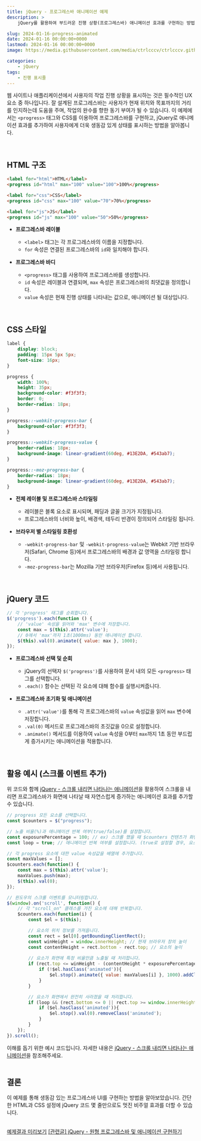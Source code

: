 ```yaml
---
title: jQuery - 프로그레스바 애니메이션 예제
description: >  
    jQuery를 활용하여 부드러운 진행 상황(프로그레스바) 애니메이션 효과를 구현하는 방법을 단계별로 설명합니다.

slug: 2024-01-16-progress-animated
date: 2024-01-16 00:00:00+0000
lastmod: 2024-01-16 00:00:00+0000
image: https://media.githubusercontent.com/media/ctrlcccv/ctrlcccv.github.io/master/assets/img/post/2024-01-16-progress-animated.webp

categories:
    - jQuery
tags:
    - 진행 표시줄
---
```

웹 사이트나 애플리케이션에서 사용자의 작업 진행 상황을 표시하는 것은 필수적인 UX 요소 중 하나입니다. 잘 설계된 프로그레스바는 사용자가 현재 위치와 목표까지의 거리를 인지하는데 도움을 주며, 작업의 완수를 향한 동기 부여가 될 수 있습니다. 이 예제에서는 `<progress>` 태그와 CSS를 이용하여 프로그레스바를 구현하고, jQuery로 애니메이션 효과를 추가하여 사용자에게 더욱 생동감 있게 상태를 표시하는 방법을 알아봅니다.  

<script async src="https://pagead2.googlesyndication.com/pagead/js/adsbygoogle.js?client=ca-pub-8535540836842352" crossorigin="anonymous"></script>
<ins class="adsbygoogle"
     style="display:block; text-align:center;"
     data-ad-layout="in-article"
     data-ad-format="fluid"
     data-ad-client="ca-pub-8535540836842352"
     data-ad-slot="2974559225"></ins>
<script>
     (adsbygoogle = window.adsbygoogle || []).push({});
</script>

<br>

## HTML 구조
```html
<label for="html">HTML</label>
<progress id="html" max="100" value="100">100%</progress>

<label for="css">CSS</label>
<progress id="css" max="100" value="70">70%</progress>

<label for="js">JS</label>
<progress id="js" max="100" value="50">50%</progress>
```
* **프로그레스바 레이블**
  * `<label>` 태그는 각 프로그레스바의 이름을 지정합니다.
  * `for` 속성은 연결된 프로그레스바의 `id`와 일치해야 합니다.

* **프로그레스바 바디**
  * `<progress>` 태그를 사용하여 프로그레스바를 생성합니다.
  * `id` 속성은 레이블과 연결되며, `max` 속성은 프로그레스바의 최댓값을 정의합니다.
  * `value` 속성은 현재 진행 상태를 나타내는 값으로, 애니메이션 될 대상입니다.  
<br>

## CSS 스타일
```css
label {
    display: block;
    padding: 15px 5px 5px;
    font-size: 16px;
}

progress {
    width: 100%;
    height: 35px;
    background-color: #f3f3f3;
    border: 0;
    border-radius: 18px;
}

progress::-webkit-progress-bar {
    background-color: #f3f3f3;
}

progress::-webkit-progress-value {
    border-radius: 18px;
    background-image: linear-gradient(60deg, #13E2DA, #543ab7);
}

progress::-moz-progress-bar {
    border-radius: 18px;
    background-image: linear-gradient(60deg, #13E2DA, #543ab7);
}
```
* **전체 레이블 및 프로그레스바 스타일링**
  * 레이블은 블록 요소로 표시되며, 패딩과 글꼴 크기가 지정됩니다.
  * 프로그레스바의 너비와 높이, 배경색, 테두리 반경이 정의되어 스타일링 됩니다.

* **브라우저 별 스타일링 호환성**
  * `-webkit-progress-bar` 및 `-webkit-progress-value`는 Webkit 기반 브라우저(Safari, Chrome 등)에서 프로그레스바의 배경과 값 영역을 스타일링 합니다.
  * `-moz-progress-bar`는 Mozilla 기반 브라우저(Firefox 등)에서 사용됩니다.    

<script async src="https://pagead2.googlesyndication.com/pagead/js/adsbygoogle.js?client=ca-pub-8535540836842352" crossorigin="anonymous"></script>
<ins class="adsbygoogle"
     style="display:block; text-align:center;"
     data-ad-layout="in-article"
     data-ad-format="fluid"
     data-ad-client="ca-pub-8535540836842352"
     data-ad-slot="2974559225"></ins>
<script>
     (adsbygoogle = window.adsbygoogle || []).push({});
</script>

<br>

## jQuery 코드
```js
// 각 'progress' 태그를 순회합니다.
$('progress').each(function () {
    // 'value' 속성을 읽어와 'max' 변수에 저장합니다.
    const max = $(this).attr('value');
    // 0에서 'max'까지 1초(1000ms) 동안 애니메이션 합니다.
    $(this).val(0).animate({ value: max }, 1000);
});
```
* **프로그레스바 선택 및 순회**
  * jQuery의 선택자 `$('progress')`를 사용하여 문서 내의 모든 `<progress>` 태그를 선택합니다.
  * `.each()` 함수는 선택된 각 요소에 대해 함수를 실행시켜줍니다.

* **프로그레스바 초기화 및 애니메이션**
  * `.attr('value')`를 통해 각 프로그레스바의 `value` 속성값을 읽어 `max` 변수에 저장합니다.
  * `.val(0)` 메서드로 프로그레스바의 초깃값을 0으로 설정합니다.
  * `.animate()` 메서드를 이용하여 `value` 속성을 0부터 `max`까지 1초 동안 부드럽게 증가시키는 애니메이션을 적용합니다.    

<br>

## 활용 예시 (스크롤 이벤트 추가)
위 코드와 함께 [jQuery - 스크롤 내리면 나타나는 애니메이션](https://ctrlcccv.github.io/code/2023-10-30-scroll-show/)을 활용하여 스크롤을 내리면 프로그레스바가 화면에 나타날 때 자연스럽게 증가하는 애니메이션 효과를 추가할 수 있습니다.  

```js
// progress 모든 요소를 선택합니다.
const $counters = $("progress");

// 노출 비율(%)과 애니메이션 반복 여부(true/false)를 설정합니다.
const exposurePercentage = 100; // ex) 스크롤 했을 때 $counters 컨텐츠가 화면에 100% 노출되면 숫자가 올라갑니다.
const loop = true; // 애니메이션 반복 여부를 설정합니다. (true로 설정할 경우, 요소가 화면에서 사라질 때 다시 숨겨집니다.)

// 각 progress 요소에 대한 value 속성값을 배열에 추가합니다.
const maxValues = [];
$counters.each(function() {
    const max = $(this).attr('value');
    maxValues.push(max);
    $(this).val(0);
});

// 윈도우의 스크롤 이벤트를 모니터링합니다.
$(window).on('scroll', function() {
    // 각 "scroll_on" 클래스를 가진 요소에 대해 반복합니다.
    $counters.each(function(i) {
        const $el = $(this);

        // 요소의 위치 정보를 가져옵니다.
        const rect = $el[0].getBoundingClientRect();
        const winHeight = window.innerHeight; // 현재 브라우저 창의 높이
        const contentHeight = rect.bottom - rect.top; // 요소의 높이
        
        // 요소가 화면에 특정 비율만큼 노출될 때 처리합니다.
        if (rect.top <= winHeight - (contentHeight * exposurePercentage / 100) && rect.bottom >= (contentHeight * exposurePercentage / 100)) {
            if (!$el.hasClass('animated')){
                $el.stop().animate({ value: maxValues[i] }, 1000).addClass('animated');
            }
        }

        // 요소가 화면에서 완전히 사라졌을 때 처리합니다.
        if (loop && (rect.bottom <= 0 || rect.top >= window.innerHeight)) {
            if ($el.hasClass('animated')){
                $el.stop().val(0).removeClass('animated');
            }
        }
    });
}).scroll();
```
이해를 돕기 위한 예시 코드입니다. 자세한 내용은 [jQuery - 스크롤 내리면 나타나는 애니메이션](https://ctrlcccv.github.io/code/2023-10-30-scroll-show/)을 참조해주세요.  
<br>

## 결론
이 예제를 통해 생동감 있는 프로그레스바 UI를 구현하는 방법을 알아보았습니다. 간단한 HTML과 CSS 설정에 jQuery 코드 몇 줄만으로도 멋진 비주얼 효과를 더할 수 있습니다.  
<br>

<div class="btn_wrap">
    <a href="https://ctrlcccv.github.io/ctrlcccv-demo/2024-01-16-progress-animated/" target="_blank">예제결과 미리보기</a>
    <a href="https://ctrlcccv.github.io/code/2024-01-28-circle-progress/">[관련글] jQuery - 원형 프로그레스바 및 애니메이션 구현하기</a>
</div>
